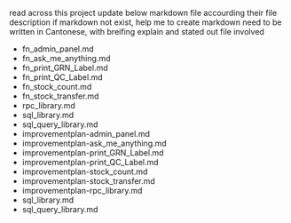 read across this project 
update below markdown file accourding their file description
if markdown not exist, help me to create
markdown need to be written in Cantonese, with breifing explain and stated out file involved
- fn_admin_panel.md
- fn_ask_me_anything.md
- fn_print_GRN_Label.md
- fn_print_QC_Label.md
- fn_stock_count.md
- fn_stock_transfer.md
- rpc_library.md
- sql_library.md
- sql_query_library.md
- improvementplan-admin_panel.md
- improvementplan-ask_me_anything.md
- improvementplan-print_GRN_Label.md
- improvementplan-print_QC_Label.md
- improvementplan-stock_count.md
- improvementplan-stock_transfer.md
- improvementplan-rpc_library.md
- sql_library.md
- sql_query_library.md